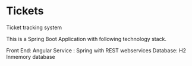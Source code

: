 # Tickets
Ticket tracking system

This is a Spring Boot Application with following technology stack.

Front End: Angular
Service : Spring with REST webservices
Database: H2 Inmemory database
